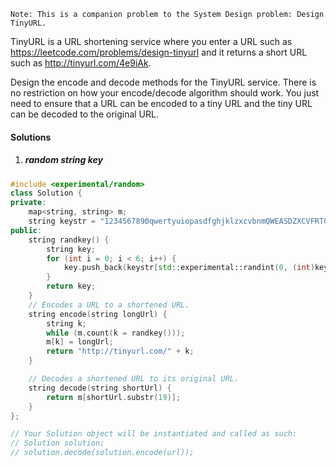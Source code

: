     Note: This is a companion problem to the System Design problem: Design TinyURL.

TinyURL is a URL shortening service where you enter a URL such as https://leetcode.com/problems/design-tinyurl and it returns a short URL such as http://tinyurl.com/4e9iAk.

Design the encode and decode methods for the TinyURL service. There is no restriction on how your encode/decode algorithm should work. You just need to ensure that a URL can be encoded to a tiny URL and the tiny URL can be decoded to the original URL.


#### Solutions

1. ##### random string key

```c++
#include <experimental/random>
class Solution {
private:
    map<string, string> m;
    string keystr = "1234567890qwertyuiopasdfghjklzxcvbnmQWEASDZXCVFRTGBNHYUJMKIOPL@";
public:
    string randkey() {
        string key;
        for (int i = 0; i < 6; i++) {
            key.push_back(keystr[std::experimental::randint(0, (int)keystr.size() - 1)]);
        }
        return key;
    }
    // Encodes a URL to a shortened URL.
    string encode(string longUrl) {
        string k;
        while (m.count(k = randkey()));
        m[k] = longUrl;
        return "http://tinyurl.com/" + k;
    }

    // Decodes a shortened URL to its original URL.
    string decode(string shortUrl) {
        return m[shortUrl.substr(19)];
    }
};

// Your Solution object will be instantiated and called as such:
// Solution solution;
// solution.decode(solution.encode(url));
```